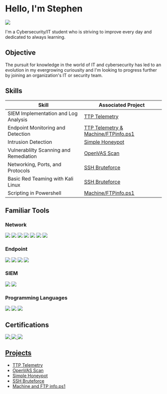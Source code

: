 # Hello, I'm Stephen
<a href="https://www.linkedin.com/in/stephen-jones-b11a81301/"><img src="https://img.shields.io/badge/-LinkedIn-0072b1?&style=for-the-badge&logo=linkedin&logoColor=white" /></a>

I'm a Cybersecurity/IT student who is striving to improve every day and dedicated to always learning.

## Objective

The pursuit for knowledge in the world of IT and cybersecurity has led to an evolution in my evergrowing curiousity and I'm looking to progress further by joining an organization's IT or security team.

## Skills

| Skill                                         | Associated Project         |
|-----------------------------------------------|----------------------------|
| SIEM Implementation and Log Analysis          | <a href="https://github.com/Cyber-ic5/TTP-Telemetry">TTP Telemetry</a>|
| Endpoint Monitoring and Detection | <a href="https://github.com/Cyber-ic5/TTP-Telemetry">TTP Telemetry & Machine/FTPinfo.ps1</a>|
| Intrusion Detection        |  <a href="https://github.com/Cyber-ic5/Simple-Honeypot">Simple Honeypot</a>|
| Vulnerablilty Scanning and Remediation     |<a href="https://github.com/Cyber-ic5/OpenVAS-Scan">OpenVAS Scan</a>|
| Networking, Ports, and Protocols               | <a href="https://github.com/Cyber-ic5/SSH-Bruteforce">SSH Bruteforce</a>|
| Basic Red Teaming with Kali Linux   |   <a href="https://github.com/Cyber-ic5/SSH-Bruteforce">SSH Bruteforce</a> |
| Scripting in Powershell         |        <a href="https://github.com/Cyber-ic5/Machine-and-FTP-info.ps1">Machine/FTPinfo.ps1</a> |
                                                                 

## Familiar Tools


### Network
<div>
    <img src="https://img.shields.io/badge/-Snort-339933?&style=for-the-badge&logo=Snort&logoColor=white&color=pink" />
    <img src="https://img.shields.io/badge/-Suricata-FFA500?&style=for-the-badge&logo=Suricata&logoColor=white&color=orange" />
    <img src="https://img.shields.io/badge/-Wireshark-1679A7?&style=for-the-badge&logo=Wireshark&logoColor=white" />
    <img src="https://img.shields.io/badge/-tcpdump-4cb749?&style=for-the-badge&logo=tcpdump&logoColor=white" />
    <img src="https://img.shields.io/badge/-NetworkMiner-000000?&style=for-the-badge&logo=NetworkMiner&logoColor=white" />
    <img src="https://img.shields.io/badge/-Nessus-339933?&style=for-the-badge&logo=Nessus&logoColor=white&color=purple" />
    <img src="https://img.shields.io/badge/-OpenVAS-2C97D1?&style=for-the-badge&logo=OpenVAS&logoColor=white&color=green" />


</div>

### Endpoint
<div>
    <img src="https://img.shields.io/badge/-Microsoft_Defender_for_Endpoint-00A4EF?&style=for-the-badge&logo=Microsoft&logoColor=white" />
    <img src="https://img.shields.io/badge/-Sysmon-003366?&style=for-the-badge&logo=Sysmon&logoColor=white" />
    <img src="https://img.shields.io/badge/-Redline-FF0000?&style=for-the-badge&logo=Redline&logoColor=white" />
    <img src="https://img.shields.io/badge/-PowerShell-5391FE?style=for-the-badge&logo=PowerShell&logoColor=white&color=blue" />
</div>

### SIEM
<div>
    <img src="https://img.shields.io/badge/-Splunk-000000?&style=for-the-badge&logo=Splunk&logoColor=white" />
    <img src="https://img.shields.io/badge/-Elastic-005571?&style=for-the-badge&logo=Elastic&logoColor=white" />
</div>

### Programming Languages
<div>
    <img src="https://img.shields.io/badge/-Python-3776AB?&style=for-the-badge&logo=Python&logoColor=white&color=yellow" />
    <img src="https://img.shields.io/badge/-C%23-239120?style=for-the-badge&logo=c-sharp&logoColor=white&color=green" />
    <img src="https://img.shields.io/badge/-PowerShell-5391FE?style=for-the-badge&logo=PowerShell&logoColor=white&color=blue" />


## Certifications
<div>
<a href="https://certs.ine.com/8120f827-f47b-4d59-91ed-eb903f1fb04a#gs.9zh19e"><img src="https://img.shields.io/badge/-INE%20Certified%20Incident%20Responder-red?&style=for-the-badge&logo=INE&logoColor=white" />
<a href="https://certs.ine.com/a80f395f-e1cc-4b3f-83fb-5a942afb507a#gs.9zh0k4"><img src="https://img.shields.io/badge/-INE%20Enterprise%20Defense%20Administrator-blue?&style=for-the-badge&logo=INE&logoColor=white" />
<a href="https://www.coursera.org/account/accomplishments/specialization/S824ATMLP3LV"><img src="https://img.shields.io/badge/-Google%20Cybersecurity%20Specialization-green?&style=for-the-badge&logo=google&logoColor=white" />
</div>

## Projects
- <a href="https://github.com/Cyber-ic5/TTP-Telemetry">TTP Telemetry</a>
- <a href="https://github.com/Cyber-ic5/OpenVAS-Scan">OpenVAS Scan</a>
- <a href="https://github.com/Cyber-ic5/Simple-Honeypot">Simple Honeypot</a>
- <a href="https://github.com/Cyber-ic5/SSH-Bruteforce">SSH Bruteforce</a>
- <a href="https://github.com/Cyber-ic5/Machine-and-FTP-info.ps1">Machine and FTP info.ps1</a>
